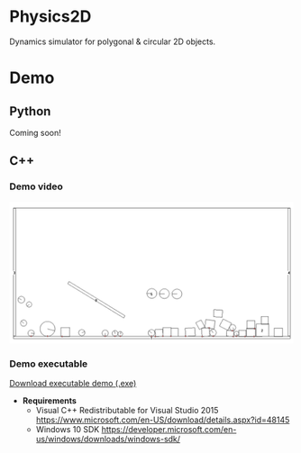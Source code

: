 # Physics2D

Dynamics simulator for polygonal & circular 2D objects.

# Demo

## Python

Coming soon!

## C++

### Demo video

[![Demo video](./C++/demo/sample_img.png)](./C++/demo/demo.mp4 "Demo video")

### Demo executable

[Download executable demo (.exe)](./C++/demo/Physics_Final.exe)
- **Requirements**
    - Visual C++ Redistributable for Visual Studio 2015
    https://www.microsoft.com/en-US/download/details.aspx?id=48145
    - Windows 10 SDK
    https://developer.microsoft.com/en-us/windows/downloads/windows-sdk/
